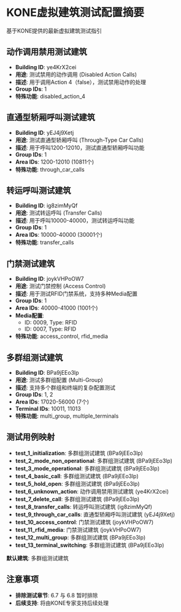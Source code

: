 # KONE虚拟建筑测试配置摘要

基于KONE提供的最新虚拟建筑测试指引

## 动作调用禁用测试建筑
- **Building ID**: ye4KrX2cei
- **用途**: 测试禁用的动作调用 (Disabled Action Calls)
- **描述**: 用于调用Action 4（false），测试禁用动作的处理
- **Group IDs**: 1
- **特殊功能**: disabled_action_4

## 直通型轿厢呼叫测试建筑
- **Building ID**: yEJ4j9Xetj
- **用途**: 测试直通型轿厢呼叫 (Through-Type Car Calls)
- **描述**: 用于呼叫1200-12010，测试直通型轿厢呼叫功能
- **Group IDs**: 1
- **Area IDs**: 1200-12010 (10811个)
- **特殊功能**: through_car_calls

## 转运呼叫测试建筑
- **Building ID**: ig8zimMyQf
- **用途**: 测试转运呼叫 (Transfer Calls)
- **描述**: 用于呼叫10000-40000，测试转运呼叫功能
- **Group IDs**: 1
- **Area IDs**: 10000-40000 (30001个)
- **特殊功能**: transfer_calls

## 门禁测试建筑
- **Building ID**: joykVHPoOW7
- **用途**: 测试门禁控制 (Access Control)
- **描述**: 用于测试RFID门禁系统，支持多种Media配置
- **Group IDs**: 1
- **Area IDs**: 40000-41000 (1001个)
- **Media配置**:
  - ID: 0009, Type: RFID
  - ID: 0007, Type: RFID
- **特殊功能**: access_control, rfid_media

## 多群组测试建筑
- **Building ID**: BPa9jEEo3lр
- **用途**: 测试多群组配置 (Multi-Group)
- **描述**: 支持多个群组和终端的复杂配置测试
- **Group IDs**: 1, 2
- **Area IDs**: 17020-56000 (7个)
- **Terminal IDs**: 10011, 11013
- **特殊功能**: multi_group, multiple_terminals

## 测试用例映射
- **test_1_initialization**: 多群组测试建筑 (BPa9jEEo3lр)
- **test_2_mode_non_operational**: 多群组测试建筑 (BPa9jEEo3lр)
- **test_3_mode_operational**: 多群组测试建筑 (BPa9jEEo3lр)
- **test_4_basic_call**: 多群组测试建筑 (BPa9jEEo3lр)
- **test_5_hold_open**: 多群组测试建筑 (BPa9jEEo3lр)
- **test_6_unknown_action**: 动作调用禁用测试建筑 (ye4KrX2cei)
- **test_7_delete_call**: 多群组测试建筑 (BPa9jEEo3lр)
- **test_8_transfer_calls**: 转运呼叫测试建筑 (ig8zimMyQf)
- **test_9_through_car_calls**: 直通型轿厢呼叫测试建筑 (yEJ4j9Xetj)
- **test_10_access_control**: 门禁测试建筑 (joykVHPoOW7)
- **test_11_rfid_media**: 门禁测试建筑 (joykVHPoOW7)
- **test_12_multi_group**: 多群组测试建筑 (BPa9jEEo3lр)
- **test_13_terminal_switching**: 多群组测试建筑 (BPa9jEEo3lр)

**默认建筑**: 多群组测试建筑

## 注意事项
- **排除测试章节**: 6.7 与 6.8 暂时排除
- **后续支持**: 将由KONE专家支持后续处理